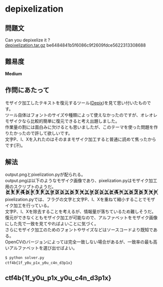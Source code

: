 # depixelization

## 問題文
Can you depixelize it ?  
[depixelization.tar.gz](files/depixelization.tar.gz) be6484841b5f6086c9f2609fdce5622313308688  

## 難易度
**Medium**  

## 作問にあたって
モザイク加工したテキストを復元するツール([Depix](https://github.com/beurtschipper/Depix))を見て思い付いたものです。  
ツール自体はフォントのサイズや種類によって使えなかったのですが、オレオレモザイクなら比較的簡単に復元できると考え出題しました。  
作業量の割には面白みに欠けるとも思いましたが、このテーマを使った問題を作りたかったので許して欲しいです。  
文字P、I、Xを入れたのはそのままモザイク加工すると普通に読めて焦ったからです(汗)。  

## 解法
output.pngとpixelization.pyが配られる。  
output.pngは以下のようなモザイク画像であり、pixelization.pyはモザイク加工用のスクリプトのようだ。  
![solver/output.png](solver/output.png)  
pixelization.pyでは、フラグの文字と文字P、I、Xを重ねて縮小することでモザイク加工を行っている。  
文字P、I、Xを除去することを考えるが、情報量が落ちているため難しそうだ。  
復元ができなくともモザイク加工が可能なので、アルファベットをモザイク画像にした先で一致を見てやればよいことに気づく。  
さらにモザイク加工のためのフォントやサイズなどはソースコードより既知である。  
OpenCVのバージョンによっては完全一致しない場合があるが、一致率の最も高いアルファベットを選び出せばよい。  
```bash
$ python solver.py
ctf4b{1f_y0u_p1x_y0u_c4n_d3p1x}
```

## ctf4b{1f_y0u_p1x_y0u_c4n_d3p1x}
